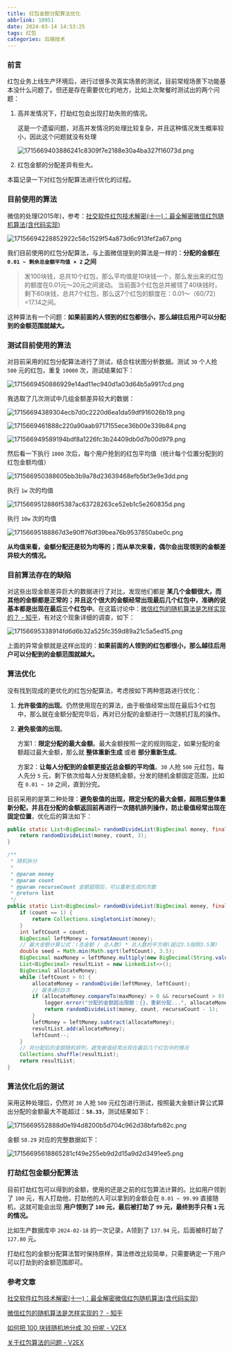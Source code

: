 ```yaml
---
title: 红包金额分配算法优化
abbrlink: 10951
date: 2024-03-14 14:53:25
tags: 红包
categories: 后端技术
---
```

### 前言

红包业务上线生产环境后，进行过很多次真实场景的测试，目前常规场景下功能基本没什么问题了。但还是存在需要优化的地方，比如上次聚餐时测试出的两个问题：
<!--more-->

1. 高并发情况下，打劫红包会出现打劫失败的情况。
   
   这是一个遗留问题，对高并发情况的处理比较复杂，并且这种情况发生概率较小，因此这个问题就没有处理
   
   ![1715669403886241c8309f7e2188e30a4ba327f16073d.png](https://fastly.jsdelivr.net/gh/JokerByrant/Images@main/blog/1715669403886241c8309f7e2188e30a4ba327f16073d.png)
2. 红包金额的分配差异有些大。

本篇记录一下对红包分配算法进行优化的过程。

### 目前使用的算法

微信的处理(2015年)，参考：[社交软件红包技术解密(十一)：最全解密微信红包随机算法(含代码实现)](http://www.52im.net/forum.php?mod=viewthread&tid=3125&highlight=%D7%EE%C8%AB%BD%E2%C3%DC%CE%A2%D0%C5%BA%EC%B0%FC%CB%E6%BB%FA%CB%E3%B7%A8)

![17156694228852922c58c1529f54a873d6c913fef2a67.png](https://fastly.jsdelivr.net/gh/JokerByrant/Images@main/blog/17156694228852922c58c1529f54a873d6c913fef2a67.png)

我们目前使用的红包分配算法，与上面微信提到的算法是一样的：**分配的金额在 `0.01 ~ 剩余总金额平均值 × 2` 之间**

> 发100块钱，总共10个红包，那么平均值是10块钱一个，那么发出来的红包的额度在0.01元～20元之间波动。 当前面3个红包总共被领了40块钱时，剩下60块钱，总共7个红包，那么这7个红包的额度在：0.01～（60/72）=17.14之间。

这种算法有一个问题：**如果前面的人领到的红包都很小，那么越往后用户可以分配到的金额范围就越大。**

### 测试目前使用的算法

对目前采用的红包分配算法进行了测试，结合柱状图分析数据。测试 `30` 个人抢 `500` 元的红包，重复 `10000` 次，测试结果如下：

![1715669450886929e14ad11ec940d1a03d64b5a9917cd.png](https://fastly.jsdelivr.net/gh/JokerByrant/Images@main/blog/1715669450886929e14ad11ec940d1a03d64b5a9917cd.png)

我选取了几次测试中几组金额差异较大的数据：

![17156694389304ecb7d0c2220d6ea1da59df916026b19.png](https://fastly.jsdelivr.net/gh/JokerByrant/Images@main/blog/17156694389304ecb7d0c2220d6ea1da59df916026b19.png)

![1715669461888c220a90aab9717155ece36b00e339b84.png](https://fastly.jsdelivr.net/gh/JokerByrant/Images@main/blog/1715669461888c220a90aab9717155ece36b00e339b84.png)

![171566949589194bdf8a1226fc3b24409db0d7b00d979.png](https://fastly.jsdelivr.net/gh/JokerByrant/Images@main/blog/171566949589194bdf8a1226fc3b24409db0d7b00d979.png)

然后看一下执行 `1000` 次后，每个用户抢到的红包平均值（统计每个位置分配到的红包金额均值）

![171566950388605bb3b9a78d23639468efb5bf3e9e3dd.png](https://fastly.jsdelivr.net/gh/JokerByrant/Images@main/blog/171566950388605bb3b9a78d23639468efb5bf3e9e3dd.png)

执行 `1w` 次的均值

![1715669512886f5387ac63728263ce52eb1c5e260835d.png](https://fastly.jsdelivr.net/gh/JokerByrant/Images@main/blog/1715669512886f5387ac63728263ce52eb1c5e260835d.png)

执行 `10w` 次的均值

![17156695188867d3e90ff76df39bea76b9537850abe0c.png](https://fastly.jsdelivr.net/gh/JokerByrant/Images@main/blog/17156695188867d3e90ff76df39bea76b9537850abe0c.png)

**从均值来看，金额分配还是较为均等的；而从单次来看，偶尔会出现领到的金额差异较大的情况。**

### 目前算法存在的缺陷

对这些出现金额差异巨大的数据进行了对比，发现他们都是 **某几个金额很大，而其他的金额都是正常的；并且这个很大的金额经常出现最后几个红包中，准确的说基本都是出现在最后三个红包中**。在这篇讨论中：[微信红包的随机算法是怎样实现的？ - 知乎](https://www.zhihu.com/question/22625187/answer/85431684)，有对这个现象详细的调查，如下：

![17156695338914fd6d6b32a525fc359d89a21c5a5ed15.png](https://fastly.jsdelivr.net/gh/JokerByrant/Images@main/blog/17156695338914fd6d6b32a525fc359d89a21c5a5ed15.png)

上面的异常金额就是这样出现的：**如果前面的人领到的红包都很小，那么越往后用户可以分配到的金额范围就越大。**

### 算法优化

没有找到现成的更优化的红包分配算法，考虑按如下两种思路进行优化：

1. **允许极值的出现**。仍然使用现在的算法，由于极值经常出现在最后3个红包中，那么就在金额分配完毕后，再对已分配的金额进行一次随机打乱的操作。
2. **避免极值的出现**。
   
   方案1：**限定分配的最大金额**。最大金额按照一定的规则指定，如果分配的金额超过最大金额，那么就 **整体重新生成** 或者 **部分重新生成**。
   
   方案2：**让每人分配到的金额更接近总金额的平均值**。`30` 人抢 `500` 元红包，每人先分 `5` 元，剩下依次给每人分发随机金额，分发的随机金额固定范围，比如在 `0.01 ~ 10` 之间，直到分完。

目前采用的是第二种处理：**避免极值的出现，限定分配的最大金额，超限后整体重新分配，并且在分配的金额返回前再进行一次随机排列操作，防止极值经常出现在固定位置**，优化后的算法如下：

```java
public static List<BigDecimal> randomDivideList(BigDecimal money, final int count) {
    return randomDivideList(money, count, 3);
}

/**
 * 随机拆分
 *
 * @param money
 * @param count
 * @param recurseCount 金额超限后，可以重新生成的次数
 * @return list
 */
public static List<BigDecimal> randomDivideList(BigDecimal money, final int count, int recurseCount) {
    if (count == 1) {
        return Collections.singletonList(money);
    }
    int leftCount = count;
    BigDecimal leftMoney = formatAmount(money);
    // 最大金额计算公式：(总金额 / 总人数) * 总人数的平方根(超过3.5按照3.5算)
    double seed = Math.min(Math.sqrt(leftCount), 3.5);
    BigDecimal maxMoney = leftMoney.multiply(new BigDecimal(String.valueOf(seed))).divide(new BigDecimal(leftCount), 2, RoundingMode.DOWN);
    List<BigDecimal> resultList = new LinkedList<>();
    BigDecimal allocateMoney;
    while (leftCount > 0) {
        allocateMoney = randomDivide(leftMoney, leftCount);
        // 最多递归3次
        if (allocateMoney.compareTo(maxMoney) > 0 && recurseCount > 0) {
            logger.error("分配的金额超出限额：{}，重新分配...", allocateMoney);
            return randomDivideList(money, count, recurseCount - 1);
        }
        leftMoney = leftMoney.subtract(allocateMoney);
        resultList.add(allocateMoney);
        leftCount--;
    }
    // 将分配后的金额随机排列，避免极值经常出现在最后几个红包中的情况
    Collections.shuffle(resultList);
    return resultList;
}
```

### 算法优化后的测试

采用这种处理后，仍然对 `30` 人抢 `500` 元红包进行测试，按照最大金额计算公式算出分配的金额最大不能超过：**`58.33`**，测试结果如下：

![1715669552888d0e194d8200b5d704c962d38bfafb82c.png](https://fastly.jsdelivr.net/gh/JokerByrant/Images@main/blog/1715669552888d0e194d8200b5d704c962d38bfafb82c.png)

金额 `58.29` 对应的完整数据如下：

![17156695618865281cf49e255eb9d2d15a9d2d3491ee5.png](https://fastly.jsdelivr.net/gh/JokerByrant/Images@main/blog/17156695618865281cf49e255eb9d2d15a9d2d3491ee5.png)

### 打劫红包金额分配算法

目前打劫红包可以得到的金额，使用的还是之前的红包算法计算的。比如用户领到了 `100` 元，有人打劫他，打劫他的人可以拿到的金额会在 `0.01 ~ 99.99` 直接随机，这就可能会出现 **用户领到了 `100` 元，最后被打劫了 `99` 元，最终到手只有 `1` 元的情况。**

比如生产数据库中 `2024-02-18` 的一次记录，A领到了 `137.94` 元，后面被B打劫了 `127.80` 元。

打劫红包的金额分配算法暂时保持原样，算法修改比较简单，只需要确定一下用户可以打劫到的金额范围即可。

### 参考文章

[社交软件红包技术解密(十一)：最全解密微信红包随机算法(含代码实现)](http://www.52im.net/forum.php?mod=viewthread&tid=3125&highlight=%D7%EE%C8%AB%BD%E2%C3%DC%CE%A2%D0%C5%BA%EC%B0%FC%CB%E6%BB%FA%CB%E3%B7%A8)

[微信红包的随机算法是怎样实现的？ - 知乎](https://www.zhihu.com/question/22625187?utm_source=52im.net)

[如何把 100 块钱随机地分成 30 份呢 - V2EX](https://cn.v2ex.com/t/357405)

[关于红包算法的问题 - V2EX](https://s.v2ex.com/t/294633)

